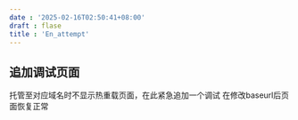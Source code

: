 ```yaml
---
date : '2025-02-16T02:50:41+08:00'
draft : flase
title : 'En_attempt'
---
```


## 追加调试页面

托管至对应域名时不显示热重载页面，在此紧急追加一个调试
在修改baseurl后页面恢复正常

